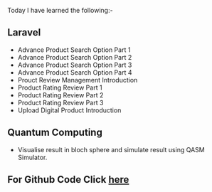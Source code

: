 Today I have learned the following:-

## Laravel
- Advance Product Search Option Part 1
- Advance Product Search Option Part 2
- Advance Product Search Option Part 3
- Advance Product Search Option Part 4
- Prouct Review Management Introduction
- Product Rating Review Part 1
- Product Rating Review Part 2
- Product Rating Review Part 3
- Upload Digital Product Introduction

## Quantum Computing 
- Visualise result in bloch sphere and simulate result using QASM Simulator.

## For Github Code Click [here]()